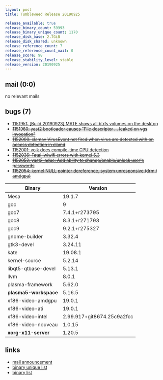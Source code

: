 ```yaml
---
layout: post
title: Tumbleweed Release 20190925

release_available: true
release_binary_count: 59993
release_binary_unique_count: 1170
release_disk_base: 2.7GiB
release_disk_shared: unknown
release_reference_count: 7
release_reference_count_mail: 0
release_score: 98
release_stability_level: stable
release_version: 20190925
---
```


## mail (0:0)

no relevant mails

## bugs (7)

<!--more-->

- [1151951: \[Build 20190923\] MATE shows all btrfs volumes on the desktop](https://bugzilla.opensuse.org/show_bug.cgi?id=1151951)
- ~~[1151960: yast2 bootloader causes "File descriptor ... leaked on vgs invocation"](https://bugzilla.opensuse.org/show_bug.cgi?id=1151960)~~
- ~~[1152000: clamav VirusEvent not fired when virus are detected with on access detection in clamd](https://bugzilla.opensuse.org/show_bug.cgi?id=1152000)~~
- [1152001: volk does compile-time CPU detection](https://bugzilla.opensuse.org/show_bug.cgi?id=1152001)
- ~~[1152036: Fatal iwlwifi errors with kernel 5.3](https://bugzilla.opensuse.org/show_bug.cgi?id=1152036)~~
- ~~[1152052: yast2-aduc: Add ability to change/enable/unlock user's passwords](https://bugzilla.opensuse.org/show_bug.cgi?id=1152052)~~
- ~~[1152054: kernel NULL pointer dereference, system unresponsive (drm / amdgpu)](https://bugzilla.opensuse.org/show_bug.cgi?id=1152054)~~

Binary | Version
--- | ---
Mesa | 19.1.7
gcc | 9
gcc7 | 7.4.1+r273795
gcc8 | 8.3.1+r271793
gcc9 | 9.2.1+r275327
gnome-builder | 3.32.4
gtk3-devel | 3.24.11
kate | 19.08.1
kernel-source | 5.2.14
libqt5-qtbase-devel | 5.13.1
llvm | 8.0.1
plasma-framework | 5.62.0
**plasma5-workspace** | 5.16.5
xf86-video-amdgpu | 19.0.1
xf86-video-ati | 19.0.1
xf86-video-intel | 2.99.917+git8674.25c9a2fcc
xf86-video-nouveau | 1.0.15
**xorg-x11-server** | 1.20.5

## links

- [mail announcement](https://lists.opensuse.org/opensuse-factory/2019-09/msg00264.html)
- [binary unique list](http://download.opensuse.org/history/20190925/rpm.unique.list)
- [binary list](http://download.opensuse.org/history/20190925/rpm.list)
